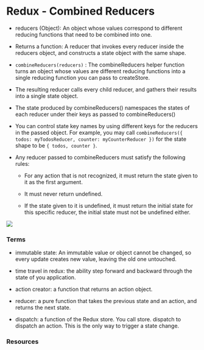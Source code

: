 # Redux - Combined Reducers

- reducers (Object): An object whose values correspond to different reducing functions that need to be combined into one. 

- Returns a function: A reducer that invokes every reducer inside the reducers object, and constructs a state object with the same shape.

- `combineReducers(reducers)` : The combineReducers helper function turns an object whose values are different reducing functions into a single reducing function you can pass to createStore.

- The resulting reducer calls every child reducer, and gathers their results into a single state object.

- The state produced by combineReducers() namespaces the states of each reducer under their keys as passed to combineReducers()

- You can control state key names by using different keys for the reducers in the passed object. For example, you may call `combineReducers({ todos: myTodosReducer, counter: myCounterReducer })` for the state shape to be `{ todos, counter }`.

- Any reducer passed to combineReducers must satisfy the following rules:

    - For any action that is not recognized, it must return the state given to it as the first argument.

    - It must never return undefined. 

    - If the state given to it is undefined, it must return the initial state for this specific reducer, the initial state must not be undefined either.

![](https://krasimirtsonev.com/blog/article/my-take-on-redux-architecture/assets/redux-reallife.jpg)

### Terms
- immutable state: An immutable value or object cannot be changed, so every update creates new value, leaving the old one untouched.

- time travel in redux: the ability step forward and backward through the state of you application.

- action creator: a function that returns an action object.

- reducer: a pure function that takes the previous state and an action, and returns the next state. 

- dispatch: a function of the Redux store. You call store. dispatch to dispatch an action. This is the only way to trigger a state change.

### Resources